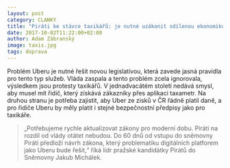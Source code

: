 ```yaml
---
layout: post
category: CLANKY
title: "Piráti ke stávce taxikářů: je nutné uzákonit sdílenou ekonomiku"
date: 2017-10-02T11:22:00+02:00
author: Adam Zábranský
image: taxis.jpg
tags: doprava
---
```


Problém Uberu je nutné řešit novou legislativou, která zavede jasná pravidla pro tento typ služeb. Vláda zaspala a tento problém zcela ignorovala, výsledkem jsou protesty taxikářů. V jednadvacátém století nedává smysl, aby musel mít řidič, který získává zákazníky přes aplikaci taxametr. Na druhou stranu je potřeba zajistit, aby Uber ze zisků v ČR řádně platil daně, a pro řidiče Uberu by měly platit i stejné bezpečnostní předpisy jako pro taxikáře.

> „Potřebujeme rychle aktualizovat zákony pro moderní dobu. Piráti na rozdíl od vlády otátet nebudou. Do 60 dnů od vstupu do sněmovny Piráti předloží návrh zákona, který problematiku digitálních platforem jako Uberu bude řešit,“ říká lídr pražské kandidátky Pirátů do Sněmovny Jakub Michálek.
